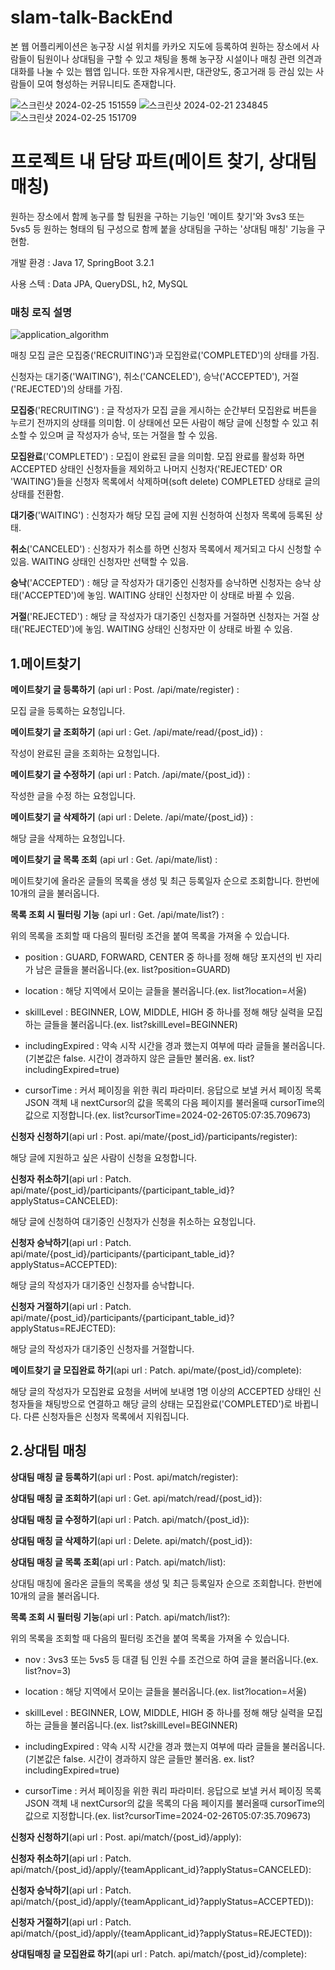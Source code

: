 # slam-talk-BackEnd
본 웹 어플리케이션은 농구장 시설 위치를 카카오 지도에 등록하여 원하는 장소에서 사람들이 팀원이나 상대팀을 구할 수 있고 채팅을 통해 농구장 시설이나 매칭 관련 의견과 대화를 나눌 수 있는 웹앱 입니다. 또한 자유게시판, 대관양도, 중고거래 등 관심 있는 사람들이 모여 형성하는 커뮤니티도 존재합니다.

![스크린샷 2024-02-25 151559](https://github.com/red481/slam-talk-backend/assets/72694104/c645ae40-bf13-4a35-b162-d953c5cc2376)
![스크린샷 2024-02-21 234845](https://github.com/red481/slam-talk-backend/assets/72694104/23d0728b-1cd7-47d9-8291-6975ad52d8f8)
![스크린샷 2024-02-25 151709](https://github.com/red481/slam-talk-backend/assets/72694104/ddbc39d9-f369-42af-9a6a-f73d57ab21a8)


# 프로젝트 내 담당 파트(메이트 찾기, 상대팀 매칭)
원하는 장소에서 함께 농구를 할 팀원을 구하는 기능인 '메이트 찾기'와 3vs3 또는 5vs5 등 원하는 형태의 팀 구성으로 함께 붙을 상대팀을 구하는 '상대팀 매칭' 기능을 구현함.

개발 환경 : Java 17, SpringBoot 3.2.1

사용 스텍 : Data JPA, QueryDSL, h2, MySQL




### 매칭 로직 설명
![application_algorithm](https://github.com/red481/slam-talk-backend/assets/72694104/46ac5bb1-5f4e-42f1-af87-5cea459c1350)

매칭 모집 글은 모집중('RECRUITING')과 모집완료('COMPLETED')의 상태를 가짐.

신청자는 대기중('WAITING'), 취소('CANCELED'), 승낙('ACCEPTED'), 거절('REJECTED')의 상태를 가짐.

<b>모집중</b>('RECRUITING') : 글 작성자가 모집 글을 게시하는 순간부터 모집완료 버튼을 누르기 전까지의 상태를 의미함. 이 상태에선 모든 사람이 해당 글에 신청할 수 있고 취소할 수 있으며 글 작성자가 승낙, 또는 거절을 할 수 있음.

<b>모집완료</b>('COMPLETED') : 모집이 완료된 글을 의미함. 모집 완료를 활성화 하면 ACCEPTED 상태인 신청자들을 제외하고 나머지 신청자('REJECTED' OR 'WAITING')들을 신청자 목록에서 삭제하며(soft delete) COMPLETED 상태로 글의 상태를 전환함.



<b>대기중</b>('WAITING') : 신청자가 해당 모집 글에 지원 신청하여 신청자 목록에 등록된 상태. 

<b>취소</b>('CANCELED') : 신청자가 취소를 하면 신청자 목록에서 제거되고 다시 신청할 수 있음. WAITING 상태인 신청자만 선택할 수 있음.

<b>승낙</b>('ACCEPTED') : 해당 글 작성자가 대기중인 신청자를 승낙하면 신청자는 승낙 상태('ACCEPTED')에 놓임. WAITING 상태인 신청자만 이 상태로 바뀔 수 있음.

<b>거절</b>('REJECTED') : 해당 글 작성자가 대기중인 신청자를 거절하면 신청자는 거절 상태('REJECTED')에 놓임. WAITING 상태인 신청자만 이 상태로 바뀔 수 있음.


## 1.메이트찾기
<b>메이트찾기 글 등록하기</b> (api url : Post. /api/mate/register) :

모집 글을 등록하는 요청입니다.

<b>메이트찾기 글 조회하기</b> (api url : Get. /api/mate/read/{post_id}) :

작성이 완료된 글을 조회하는 요청입니다. 

<b>메이트찾기 글 수정하기</b> (api url : Patch. /api/mate/{post_id}) :

작성한 글을 수정 하는 요청입니다.

<b>메이트찾기 글 삭제하기</b> (api url : Delete. /api/mate/{post_id}) :

해당 글을 삭제하는 요청입니다.

<b>메이트찾기 글 목록 조회</b> (api url : Get. /api/mate/list) :

메이트찾기에 올라온 글들의 목록을 생성 및 최근 등록일자 순으로 조회합니다. 한번에 10개의 글을 불러옵니다.

<b>목록 조회 시 필터링 기능</b> (api url : Get. /api/mate/list?) :

위의 목록을 조회할 때 다음의 필터링 조건을 붙여 목록을 가져올 수 있습니다.

- position : GUARD, FORWARD, CENTER 중 하나를 정해 해당 포지션의 빈 자리가 남은 글들을 불러옵니다.(ex. list?position=GUARD)

- location : 해당 지역에서 모이는 글들을 불러옵니다.(ex. list?location=서울)

- skillLevel : BEGINNER, LOW, MIDDLE, HIGH 중 하나를 정해 해당 실력을 모집하는 글들을 불러옵니다.(ex. list?skillLevel=BEGINNER)

- includingExpired : 약속 시작 시간을 경과 했는지 여부에 따라 글들을 불러옵니다.(기본값은 false. 시간이 경과하지 않은 글들만 불러옴. ex. list?includingExpired=true)

- cursorTime : 커서 페이징을 위한 쿼리 파라미터. 응답으로 보낼 커서 페이징 목록 JSON 객체 내 nextCursor의 값을 목록의 다음 페이지를 불러올때 cursorTime의 값으로 지정합니다.(ex. list?cursorTime=2024-02-26T05:07:35.709673)



<b>신청자 신청하기</b>(api url : Post. api/mate/{post_id}/participants/register):

해당 글에 지원하고 싶은 사람이 신청을 요청합니다.

<b>신청자 취소하기</b>(api url : Patch. api/mate/{post_id}/participants/{participant_table_id}?applyStatus=CANCELED):

해당 글에 신청하여 대기중인 신청자가 신청을 취소하는 요청입니다.

<b>신청자 승낙하기</b>(api url : Patch. api/mate/{post_id}/participants/{participant_table_id}?applyStatus=ACCEPTED):

해당 글의 작성자가 대기중인 신청자를 승낙합니다.

<b>신청자 거절하기</b>(api url : Patch. api/mate/{post_id}/participants/{participant_table_id}?applyStatus=REJECTED):

해당 글의 작성자가 대기중인 신청자를 거절합니다.

<b>메이트찾기 글 모집완료 하기</b>(api url : Patch. api/mate/{post_id}/complete):

해당 글의 작성자가 모집완료 요청을 서버에 보내명 1명 이상의 ACCEPTED 상태인 신청자들을 채팅방으로 연결하고 해당 글의 상태는 모집완료('COMPLETED')로 바뀝니다. 다른 신청자들은 신청자 목록에서 지워집니다.


## 2.상대팀 매칭
<b>상대팀 매칭 글 등록하기</b>(api url : Post. api/match/register):

<b>상대팀 매칭 글 조회하기</b>(api url : Get. api/match/read/{post_id}):

<b>상대팀 매칭 글 수정하기</b>(api url : Patch. api/match/{post_id}):

<b>상대팀 매칭 글 삭제하기</b>(api url : Delete. api/match/{post_id}):

<b>상대팀 매칭 글 목록 조회</b>(api url : Patch. api/match/list):

상대팀 매칭에 올라온 글들의 목록을 생성 및 최근 등록일자 순으로 조회합니다. 한번에 10개의 글을 불러옵니다.

<b>목록 조회 시 필터링 기능</b>(api url : Patch. api/match/list?):

위의 목록을 조회할 때 다음의 필터링 조건을 붙여 목록을 가져올 수 있습니다.

- nov : 3vs3 또는 5vs5 등 대결 팀 인원 수를 조건으로 하여 글을 불러옵니다.(ex. list?nov=3)

- location : 해당 지역에서 모이는 글들을 불러옵니다.(ex. list?location=서울)

- skillLevel : BEGINNER, LOW, MIDDLE, HIGH 중 하나를 정해 해당 실력을 모집하는 글들을 불러옵니다.(ex. list?skillLevel=BEGINNER)

- includingExpired : 약속 시작 시간을 경과 했는지 여부에 따라 글들을 불러옵니다.(기본값은 false. 시간이 경과하지 않은 글들만 불러옴. ex. list?includingExpired=true)

- cursorTime : 커서 페이징을 위한 쿼리 파라미터. 응답으로 보낼 커서 페이징 목록 JSON 객체 내 nextCursor의 값을 목록의 다음 페이지를 불러올때 cursorTime의 값으로 지정합니다.(ex. list?cursorTime=2024-02-26T05:07:35.709673)


<b>신청자 신청하기</b>(api url : Post. api/match/{post_id}/apply):

<b>신청자 취소하기</b>(api url : Patch. api/match/{post_id}/apply/{teamApplicant_id}?applyStatus=CANCELED):

<b>신청자 승낙하기</b>(api url : Patch. api/match/{post_id}/apply/{teamApplicant_id}?applyStatus=ACCEPTED)):

<b>신청자 거절하기</b>(api url : Patch. api/match/{post_id}/apply/{teamApplicant_id}?applyStatus=REJECTED)):

<b>상대팀매칭 글 모집완료 하기</b>(api url : Patch. api/match/{post_id}/complete):


